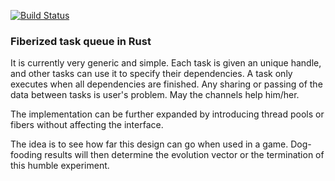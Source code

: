 [![Build Status](https://travis-ci.org/slide-rs/fibe-rs.png?branch=master)](https://travis-ci.org/slide-rs/fibe-rs)

### Fiberized task queue in Rust

It is currently very generic and simple. Each task is given an unique handle, and other tasks can use it to specify their dependencies. A task only executes when all dependencies are finished. Any sharing or passing of the data between tasks is user's problem. May the channels help him/her.

The implementation can be further expanded by introducing thread pools or fibers without affecting the interface.

The idea is to see how far this design can go when used in a game. Dog-fooding results will then determine the evolution vector or the termination of this humble experiment.
